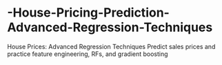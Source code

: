 # -House-Pricing-Prediction-Advanced-Regression-Techniques
 House Prices: Advanced Regression Techniques Predict sales prices and practice feature engineering, RFs, and gradient boosting
